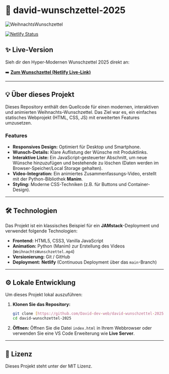 # 🎁 david-wunschzettel-2025

![WeihnachtsWunschzettel](https://github.com/user-attachments/assets/79bfd40b-fb88-4a4f-bc20-0022d8460067)


[![Netlify Status](https://api.netlify.com/api/v1/badges/835b5c67-e956-4cef-9d2a-24194611675f/deploy-status)](https://davids-wunschzettel-2025.netlify.app/)

## ✨ Live-Version

Sieh dir den Hyper-Modernen Wunschzettel 2025 direkt an:

➡️ **[Zum Wunschzettel (Netlify Live-Link)](https://netlify.davidklimke3.workers.dev/)**

---

## 💡 Über dieses Projekt

Dieses Repository enthält den Quellcode für einen modernen, interaktiven und animierten Weihnachts-Wunschzettel. Das Ziel war es, ein einfaches statisches Webprojekt (HTML, CSS, JS) mit erweiterten Features umzusetzen.

### Features

* **Responsives Design:** Optimiert für Desktop und Smartphone.
* **Wunsch-Details:** Klare Auflistung der Wünsche mit Produktlinks.
* **Interaktive Liste:** Ein JavaScript-gesteuerter Abschnitt, um neue Wünsche hinzuzufügen und bestehende zu löschen (Daten werden im Browser-Speicher/Local Storage gehalten).
* **Video-Integration:** Ein animiertes Zusammenfassungs-Video, erstellt mit der Python-Bibliothek **Manim**.
* **Styling:** Moderne CSS-Techniken (z.B. für Buttons und Container-Design).

---

## 🛠️ Technologien

Das Projekt ist ein klassisches Beispiel für ein **JAMstack**-Deployment und verwendet folgende Technologien:

* **Frontend:** HTML5, CSS3, Vanilla JavaScript
* **Animation:** Python (Manim) zur Erstellung des Videos (`WeihnachtsWunschzettel.mp4`)
* **Versionierung:** Git / GitHub
* **Deployment:** **Netlify** (Continuous Deployment über das `main`-Branch)

---

## ⚙️ Lokale Entwicklung

Um dieses Projekt lokal auszuführen:

1.  **Klonen Sie das Repository:**
    ```bash
    git clone [https://github.com/David-dev-web/david-wunschzettel-2025.git](https://github.com/David-dev-web/david-wunschzettel-2025.git)
    cd david-wunschzettel-2025
    ```
2.  **Öffnen:** Öffnen Sie die Datei `index.html` in Ihrem Webbrowser oder verwenden Sie eine VS Code Erweiterung wie **Live Server**.

---

## 📄 Lizenz

Dieses Projekt steht unter der MIT Lizenz.
